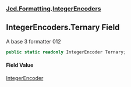 ### [Jcd.Formatting](Jcd_Formatting.md 'Jcd.Formatting').[IntegerEncoders](Jcd_Formatting_IntegerEncoders.md 'Jcd.Formatting.IntegerEncoders')
## IntegerEncoders.Ternary Field
A base 3 formatter 012  
```csharp
public static readonly IntegerEncoder Ternary;
```
#### Field Value
[IntegerEncoder](Jcd_Formatting_IntegerEncoder.md 'Jcd.Formatting.IntegerEncoder')
